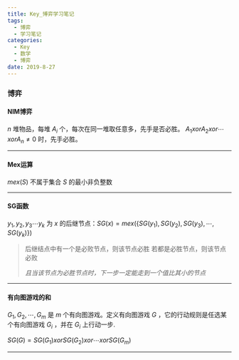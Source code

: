 ```yaml
---
title: Key_博弈学习笔记
tags: 
  - 博弈
  - 学习笔记
categories:
  - Key
  - 数学
  - 博弈
date: 2019-8-27
---
```


<!-- more -->

### 博弈

#### NIM博弈

$n$ 堆物品，每堆 $A_i$ 个，每次在同一堆取任意多，先手是否必胜。
$A_1 xor A_2 xor\cdots xorA_n\neq0$ 时，先手必胜。

---

#### Mex运算

$mex(S)$ 不属于集合 $S$ 的最小非负整数

---

#### SG函数

$y_1,y_2,y_3\cdots y_k$ 为 $x$ 的后继节点：$SG(x)=mex(\{SG(y_1),SG(y_2),SG(y_3),\cdots,SG(y_k)\})$

> 后继结点中有一个是必败节点，则该节点必胜
> 若都是必胜节点，则该节点必败
>
> *且当该节点为必胜节点时，下一步一定能走到一个值比其小的节点*

---

#### 有向图游戏的和

$G_1,G_2,\cdots,G_m$ 是 $m$ 个有向图游戏。定义有向图游戏 $G$ ，它的行动规则是任选某个有向图游戏 $G_i$ ，并在 $G_i$ 上行动一步.

$SG(G)=SG(G_1)xorSG(G_2)xor\cdots xorSG(G_m)$

---